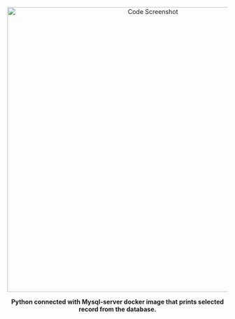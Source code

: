 <div align="center" width="50">

<img src="https://github.com/iNightjar/Dockerized-Python--MysqlServer-Connection/blob/master/image/vscodeimage.png?raw=true" href="https://github.com/iNightjar" alt="Code Screenshot"  width="650"/><br> 
  
<p><strong> Python connected with Mysql-server docker image that prints selected record from the database.</p>
</div>